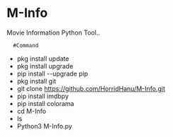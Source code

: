 # M-Info
Movie Information Python Tool..

      #Command 
* pkg install update
* pkg install upgrade
* pip install --upgrade pip
* pkg install git
* git clone https://github.com/HorridHanu/M-Info.git
* pip install imdbpy
* pip install colorama
* cd M-Info
* ls
* Python3 M-Info.py
